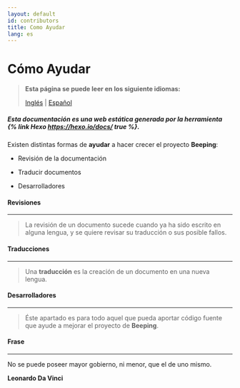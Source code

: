 ```yaml
---
layout: default
id: contributors
title: Como Ayudar
lang: es
---
```


# Cómo Ayudar

> **Esta página se puede leer en los siguiente idiomas:**
>  
> [Inglés](/beeping/contributors.html) | [Español](/beeping/es/contributors.html)

##### Esta documentación es una web estática generada por la herramienta {% link Hexo https://hexo.io/docs/ true %}.

Existen distintas formas de **ayudar** a hacer crecer el proyecto **Beeping**:

* Revisión de la documentación

* Traducir documentos

* Desarrolladores

#### Revisiones

---

> La revisión de un documento sucede cuando ya ha sido escrito en alguna lengua, y se quiere revisar su traducción o sus posible fallos.

#### Traducciones

---

> Una **traducción** es la creación de un documento en una nueva lengua.

#### Desarrolladores

---

> Éste apartado es para todo aquel que pueda aportar código fuente que ayude a mejorar el proyecto de **Beeping**.

#### Frase

---

No se puede poseer mayor gobierno, ni menor, que el de uno mismo.

**Leonardo Da Vinci**

